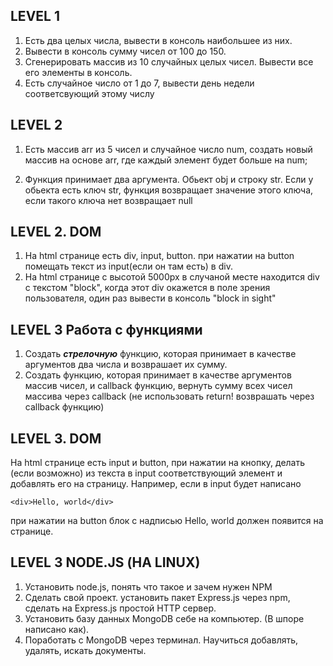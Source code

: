 ## LEVEL 1

1. Есть два целых числа, вывести в консоль наибольшее из них.
2. Вывести в консоль сумму чисел от 100 до 150.
3. Сгенерировать массив из 10 случайных целых чисел. Вывести все его элементы в консоль.
4. Есть случайное число от 1 до 7, вывести день недели соответсвующий этому числу

## LEVEL 2

1. Есть массив arr из 5 чисел и случайное число num,
создать новый массив на основе arr, где каждый элемент будет больше на num;

3. Функция принимает два аргумента. Обьект obj и строку str. 
Если у обьекта есть ключ str, функция возвращает значение этого ключа,
если такого ключа нет возвращает null

## LEVEL 2.  DOM

1. На html странице есть div, input, button. 
при нажатии на button помещать текст из input(если он там есть) в div.
2. На html странице с высотой 5000px в случаной месте находится div с текстом "block",
когда этот div окажется в поле зрения пользователя, один раз вывести в консоль "block in sight"

## LEVEL 3 Работа с функциями
1. Создать **_стрелочную_** функцию, которая принимает 
в качестве аргументов два числа и возврашает их сумму.
2. Создать функцию, которая принимает в качестве аргументов массив чисел, и callback функцию,
вернуть сумму всех чисел массива через callback 
(не использовать return! возврашать через callback функцию)

## LEVEL 3. DOM

На html странице есть input и button, при нажатии на кнопку, делать (если возможно)
из текста в input соответствующий элемент и добавлять его на страницу. Например, если в input будет 
написано
```
<div>Hello, world</div>
 ```
при нажатии на button блок с надписью Hello, world должен появится на странице.

## LEVEL 3 NODE.JS (НА LINUX)
1. Установить node.js, понять что такое и зачем нужен NPM 
2. Сделать свой проект. установить пакет Express.js через npm,
сделать на Express.js простой HTTP сервер.
3. Установить базу данных MongoDB себе на компьютер. (В шпоре написано как).
4. Поработать с MongoDB через терминал. Научиться добавлять, удалять, искать документы.
